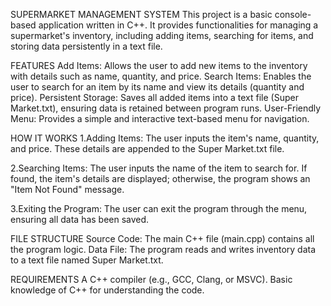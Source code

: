 SUPERMARKET MANAGEMENT SYSTEM
This project is a basic console-based application written in C++. It provides functionalities for managing a supermarket's inventory, including adding items, searching for items, and storing data persistently in a text file.

FEATURES
Add Items: Allows the user to add new items to the inventory with details such as name, quantity, and price.
Search Items: Enables the user to search for an item by its name and view its details (quantity and price).
Persistent Storage: Saves all added items into a text file (Super Market.txt), ensuring data is retained between program runs.
User-Friendly Menu: Provides a simple and interactive text-based menu for navigation.

HOW IT WORKS
1.Adding Items:
The user inputs the item's name, quantity, and price. These details are appended to the Super Market.txt file.

2.Searching Items:
The user inputs the name of the item to search for. If found, the item's details are displayed; otherwise, the program shows an "Item Not Found" message.

3.Exiting the Program:
The user can exit the program through the menu, ensuring all data has been saved.

FILE STRUCTURE
Source Code: The main C++ file (main.cpp) contains all the program logic.
Data File: The program reads and writes inventory data to a text file named Super Market.txt.

REQUIREMENTS
A C++ compiler (e.g., GCC, Clang, or MSVC).
Basic knowledge of C++ for understanding the code.
